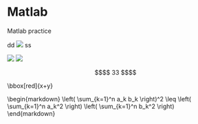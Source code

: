 # Matlab
Matlab practice

dd <img src="https://render.githubusercontent.com/render/math?math=e^{i \pi} = -1"> ss

<img src="https://render.githubusercontent.com/render/math?math=\frac{P(x\mid\theta)P(\theta)}{\sum_{\theta}P(x\mid\theta)P(\theta)})">

<img src="https://render.githubusercontent.com/render/math?math=P(x1\mid\theta1)">

```math
$$ 33 $$
```

\bbox[red]{x+y} 

\begin{markdown}
\left( \sum_{k=1}^n a_k b_k \right)^2 \leq \left( \sum_{k=1}^n a_k^2 \right) \left( \sum_{k=1}^n b_k^2 \right)
\end{markdown}
